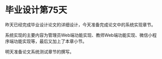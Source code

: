 # 毕业设计第75天

昨天已经完成毕业设计论文的详细设计，今天准备完成论文中的系统实现章节。

系统实现的主要内容为管理员Web端功能实现、教师Web端功能实现、微信小程序端功能实现等，最后又加上了本章小节。

明天准备论文系统测试章节的撰写。

